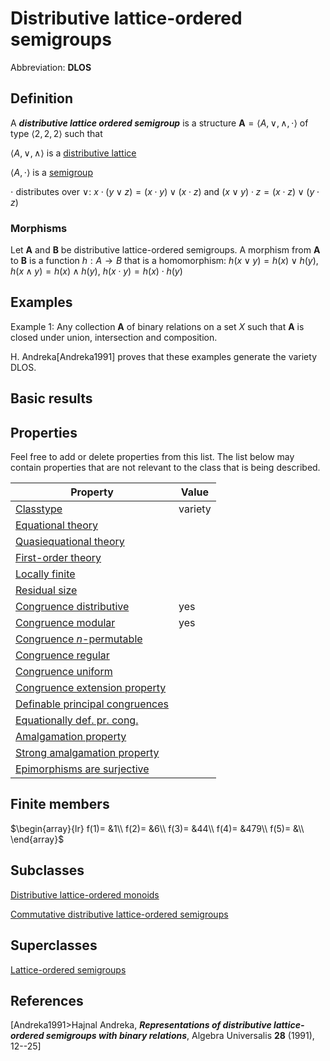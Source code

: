 # Distributive lattice-ordered semigroups

Abbreviation: **DLOS**

## Definition
A ***distributive lattice ordered semigroup*** is a structure $\mathbf{A}=\langle A,\vee,\wedge,\cdot\rangle$ of type $\langle 2,2,2\rangle$ such that

$\langle A,\vee,\wedge\rangle$ is a [distributive lattice](distributive_lattices.md)

$\langle A,\cdot\rangle$ is a [semigroup](semigroups.md)

$\cdot$ distributes over $\vee$:  $x\cdot(y\vee z)=(x\cdot y)\vee (x\cdot z)$ and $(x\vee y)\cdot z=(x\cdot z)\vee (y\cdot z)$

### Morphisms
Let $\mathbf{A}$ and $\mathbf{B}$ be distributive lattice-ordered semigroups. A morphism from $\mathbf{A}$ to $\mathbf{B}$ is a function $h:A\rightarrow B$ that is a homomorphism: 
$h(x\vee y)=h(x) \vee h(y)$,
$h(x\wedge y)=h(x) \wedge h(y)$,
$h(x\cdot y)=h(x) \cdot h(y)$

## Examples
Example 1: Any collection $\mathbf A$ of binary relations on a set $X$ such that $\mathbf A$ is closed under union, intersection and composition.

H. Andreka[Andreka1991] proves that these examples generate the variety DLOS.

## Basic results


## Properties
Feel free to add or delete properties from this list. The list below may contain properties that are not relevant to the class that is being described.



|Property|Value|
|---|---|
|[Classtype](classtype.md)                        |variety  |
|[Equational theory](equational_theory.md)                | |
|[Quasiequational theory](quasiequational_theory.md)           | |
|[First-order theory](first-order_theory.md)               | |
|[Locally finite](locally_finite.md)                   | |
|[Residual size](residual_size.md)                    | |
|[Congruence distributive](congruence_distributive.md)          |yes |
|[Congruence modular](congruence_modular.md)               |yes |
|[Congruence $n$-permutable](congruence_$n$-permutable.md)        | |
|[Congruence regular](congruence_regular.md)               | |
|[Congruence uniform](congruence_uniform.md)               | |
|[Congruence extension property](congruence_extension_property.md)    | |
|[Definable principal congruences](definable_principal_congruences.md)  | |
|[Equationally def. pr. cong.](equationally_def._pr._cong..md)      | |
|[Amalgamation property](amalgamation_property.md)            | |
|[Strong amalgamation property](strong_amalgamation_property.md)     | |
|[Epimorphisms are surjective](epimorphisms_are_surjective.md)      | |

## Finite members

$\begin{array}{lr}
  f(1)= &1\\
  f(2)= &6\\
  f(3)= &44\\
  f(4)= &479\\
  f(5)= &\\
\end{array}$

## Subclasses
[Distributive lattice-ordered monoids](distributive_lattice-ordered_monoids.md)

[Commutative distributive lattice-ordered semigroups](commutative_distributive_lattice-ordered_semigroups.md)

## Superclasses
[Lattice-ordered semigroups](lattice-ordered_semigroups.md)

## References

[Andreka1991>Hajnal Andreka, ***Representations of distributive lattice-ordered semigroups with binary relations***, Algebra Universalis **28** (1991), 12--25]


